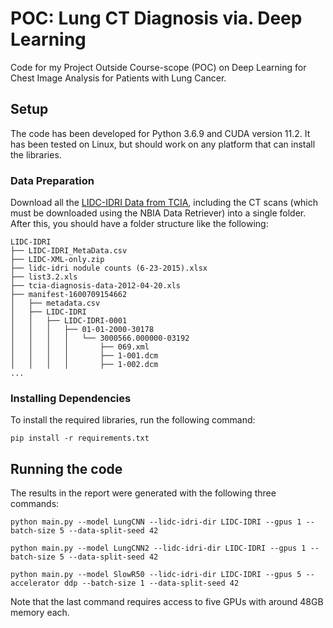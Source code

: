 # POC: Lung CT Diagnosis via. Deep Learning
Code for my Project Outside Course-scope (POC) on Deep Learning for Chest Image Analysis for Patients with Lung Cancer.

## Setup
The code has been developed for Python 3.6.9 and CUDA version 11.2. It has been tested on Linux, but should work on any platform that can install the libraries.

### Data Preparation
Download all the [LIDC-IDRI Data from TCIA](https://wiki.cancerimagingarchive.net/display/Public/LIDC-IDRI), including the CT scans (which must be downloaded using the NBIA Data Retriever) into a single folder. After this, you should have a folder structure like the following:

```
LIDC-IDRI
├── LIDC-IDRI_MetaData.csv
├── LIDC-XML-only.zip
├── lidc-idri nodule counts (6-23-2015).xlsx
├── list3.2.xls
├── tcia-diagnosis-data-2012-04-20.xls
├── manifest-1600709154662
│   ├── metadata.csv
│   ├── LIDC-IDRI
│   │   ├── LIDC-IDRI-0001
│   │   │   ├── 01-01-2000-30178
│   │   │   │   └── 3000566.000000-03192
│   │   │   │       ├── 069.xml
│   │   │   │       ├── 1-001.dcm
│   │   │   │       ├── 1-002.dcm
...
```

### Installing Dependencies
To install the required libraries, run the following command:
```
pip install -r requirements.txt
```

## Running the code
The results in the report were generated with the following three commands:
```
python main.py --model LungCNN --lidc-idri-dir LIDC-IDRI --gpus 1 --batch-size 5 --data-split-seed 42
```
```
python main.py --model LungCNN2 --lidc-idri-dir LIDC-IDRI --gpus 1 --batch-size 5 --data-split-seed 42
```
```
python main.py --model SlowR50 --lidc-idri-dir LIDC-IDRI --gpus 5 --accelerator ddp --batch-size 1 --data-split-seed 42
```
Note that the last command requires access to five GPUs with around 48GB memory each.
